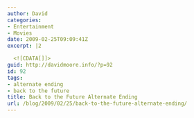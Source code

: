 ```yaml
---
author: David
categories:
- Entertainment
- Movies
date: 2009-02-25T09:09:41Z
excerpt: |2

  <![CDATA[]]>
guid: http://davidmoore.info/?p=92
id: 92
tags:
- alternate ending
- back to the future
title: Back to the Future Alternate Ending
url: /blog/2009/02/25/back-to-the-future-alternate-ending/
---
```


